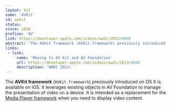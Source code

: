 ```yaml
---
layout: kit
name: 'AVKit'
id: avkit
status:
since: iOS8
prefixe: 'AV'
link: https://developer.apple.com/videos/wwdc/2013/#606
abstract: "The AVKit framework (AVKit.framework) previously introduced on OS X is available on iOS. Use it instead of Media Player framework when you need to display a video."
links:
 - link:
     name: 'Moving to AV Kit and AV Foundation'
     url: https://developer.apple.com/videos/wwdc/2013/#606
     description: 'WWDC 2013: '
---
```


The **AVKit framework** (`AVKit.framework`) previously introduced on OS X is available on iOS. It leverages existing objects in AV Foundation to manage the presentation of video on a device. It is intended as a replacement for the [Media Player framework](/MediaPlayer) when you need to display video content.
